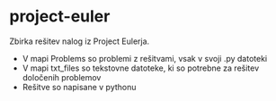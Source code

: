 project-euler
=============

Zbirka rešitev nalog iz Project Eulerja.
- V mapi Problems so problemi z rešitvami, vsak v svoji .py datoteki
- V mapi txt_files so tekstovne datoteke, ki so potrebne za rešitev določenih problemov
- Rešitve so napisane v pythonu
